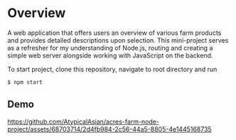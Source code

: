 # Overview

A web application that offers users an overview of various farm products and provides detailed descriptions upon selection. This mini-project serves as a refresher for my understanding of Node.js, routing and creating a simple web server alongside working with JavaScript on the backend.

To start project, clone this repository, navigate to root directory and run

```bash
$ npm start
```

## Demo

https://github.com/AtypicalAsian/acres-farm-node-project/assets/68703714/2d4fb984-2c56-44a5-8805-4e1445168735
